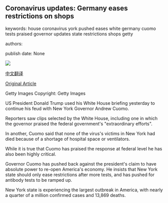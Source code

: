 ## Coronavirus updates: Germany eases restrictions on shops

keywords: house coronavirus york pushed eases white germany cuomo tests praised governor updates state restrictions shops getty

authors: 

publish date: None

![](https://m.files.bbci.co.uk/modules/bbc-morph-news-waf-page-meta/4.1.2/bbc_news_logo.png)

[中文翻译](Coronavirus%20updates%3A%20Germany%20eases%20restrictions%20on%20shops_zh.md)

[Original Article](https://www.bbc.com/news/live/world-52349779)

Getty Images Copyright: Getty Images

US President Donald Trump used his White House briefing yesterday to continue his feud with New York Governor Andrew Cuomo.

Reporters saw clips selected by the White House, including one in which the governor praised the federal government's "extraordinary efforts".

In another, Cuomo said that none of the virus's victims in New York had died because of a shortage of hospital space or ventilators.

While it is true that Cuomo has praised the response at federal level he has also been highly critical.

Governor Cuomo has pushed back against the president's claim to have absolute power to re-open America's economy. He insists that New York state should only ease restrictions after more tests, and has pushed for antibody tests to be ramped up.

New York state is experiencing the largest outbreak in America, with nearly a quarter of a million confirmed cases and 13,869 deaths.
